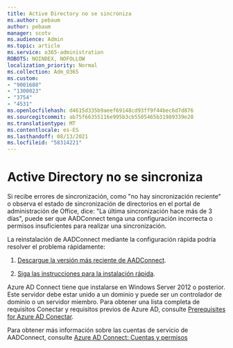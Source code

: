 ```yaml
---
title: Active Directory no se sincroniza
ms.author: pebaum
author: pebaum
manager: scotv
ms.audience: Admin
ms.topic: article
ms.service: o365-administration
ROBOTS: NOINDEX, NOFOLLOW
localization_priority: Normal
ms.collection: Adm_O365
ms.custom:
- "9001688"
- "1300023"
- "3754"
- "4531"
ms.openlocfilehash: d4615d335b9aeef69148cd93ff9f44bec6d7d876
ms.sourcegitcommit: ab75f66355116e995b3cb5505465b31989339e28
ms.translationtype: MT
ms.contentlocale: es-ES
ms.lasthandoff: 08/13/2021
ms.locfileid: "58314221"
---
```

# <a name="active-directory-not-syncing"></a>Active Directory no se sincroniza

Si recibe errores de sincronización, como "no hay sincronización reciente" o observa el estado de sincronización de directorios en el portal de administración de Office, dice: "La última sincronización hace más de 3 días", puede ser que AADConnect tenga una configuración incorrecta o permisos insuficientes para realizar una sincronización.  

La reinstalación de AADConnect mediante la configuración rápida podría resolver el problema rápidamente:

1. [Descargue la versión más reciente de AADConnect](https://go.microsoft.com/fwlink/?LinkId=615771).

2. [Siga las instrucciones para la instalación rápida](https://docs.microsoft.com/azure/active-directory/hybrid/how-to-connect-install-express).

Azure AD Connect tiene que instalarse en Windows Server 2012 o posterior. Este servidor debe estar unido a un dominio y puede ser un controlador de dominio o un servidor miembro. Para obtener una lista completa de requisitos Conectar y requisitos previos de Azure AD, consulte [Prerequisites for Azure AD Conectar](https://docs.microsoft.com/azure/active-directory/hybrid/how-to-connect-install-prerequisites).

Para obtener más información sobre las cuentas de servicio de AADConnect, consulte [Azure AD Connect: Cuentas y permisos](https://docs.microsoft.com/azure/active-directory/hybrid/reference-connect-accounts-permissions)
